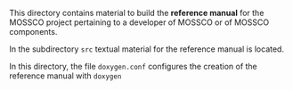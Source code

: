 This directory contains material to build the **reference manual**
for the MOSSCO project pertaining to a developer of MOSSCO or of 
MOSSCO components.

In the subdirectory `src` textual material for the reference manual
is located.

In this directory, the file `doxygen.conf` configures the creation
of the reference manual with `doxygen`

